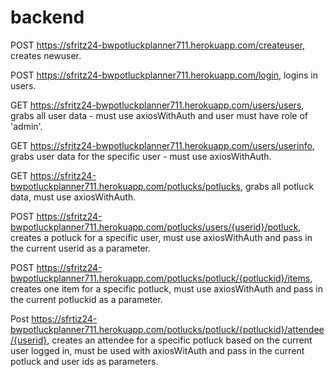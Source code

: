 # backend
POST https://sfritz24-bwpotluckplanner711.herokuapp.com/createuser, creates newuser.

POST https://sfritz24-bwpotluckplanner711.herokuapp.com/login, logins in users.

GET https://sfritz24-bwpotluckplanner711.herokuapp.com/users/users, grabs all user data - must use axiosWithAuth and user must have role of 'admin'.

GET https://sfritz24-bwpotluckplanner711.herokuapp.com/users/userinfo, grabs user data for the specific user - must use axiosWithAuth.

GET https://sfritz24-bwpotluckplanner711.herokuapp.com/potlucks/potlucks, grabs all potluck data, must use axiosWithAuth.

POST https://sfritz24-bwpotluckplanner711.herokuapp.com/potlucks/users/{userid}/potluck, creates a potluck for a specific user, must use axiosWithAuth and pass in the current userid as a parameter.

POST https://sfritz24-bwpotluckplanner711.herokuapp.com/potlucks/potluck/{potluckid}/items, creates one item for a specific potluck, must use axiosWithAuth and pass in the current potluckid as a parameter.

Post https://sfrtiz24-bwpotluckplanner711.herokuapp.com/potlucks/potluck/{potluckid}/attendee/{userid}, creates an attendee for a specific potluck based on the current user logged in, must be used with axiosWitAuth and pass in the current potluck and user ids as parameters.